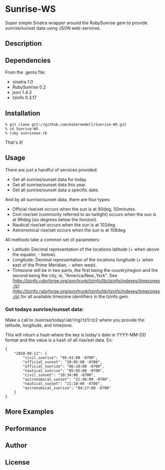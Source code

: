 Sunrise-WS
==========

Super simple Sinatra wrapper around the RubySunrise gem to provide sunrise/sunset data using JSON web-services.

Description
-----------



Dependencies
------------
From the .gems file:
- sinatra 1.0
- RubySunrise 0.2
- json 1.4.3
- tzinfo 0.3.17


Installation
------------

	% git clone git://github.com/mikereedell/Sunrise-WS.git
	% cd Sunrise-WS
	% ruby sunrisews.rb

That's it!

Usage
-----

There are just a handful of services provided:
- Get all sunrise/sunset data for today.
- Get all sunrise/sunset data this year.
- Get all sunrise/sunset data a specific date.

And by all sunrise/sunset data, there are four types:
- Official rise/set occurs when the sun is at 90deg, 50minutes.
- Civil rise/set (commonly referred to as twilight) occurs when the sun is at 96deg (six degrees below the horizon).
- Nautical rise/set occurs when the sun is at 102deg.
- Astronomical rise/set occurs when the sun is at 108deg.

All methods take a common set of parameters:
- Latitude: Decimal representation of the locations latitude (+ when above the equator, - below).
- Longitude: Decimal representation of the locations longitude (+ when east of the Prime Meridian, - when west).
- Timezone will be in two parts, the first being the country/region and the second being the city, ie, "America/New_York".  See [http://tzinfo.rubyforge.org/svn/trunk/tzinfo/lib/tzinfo/indexes/timezones.rb](http://tzinfo.rubyforge.org/svn/trunk/tzinfo/lib/tzinfo/indexes/timezones.rb) for all available timezone identifiers in the tzinfo gem.


### Get todays sunrise/sunset data: ###

Make a call to /sunrise/today/:lat/:lng/:tz1/:tz2 where you provide the latitude, longitude, and timezone.

This will return a hash where the key is today's date in YYYY-MM-DD format and the value is a hash of all rise/set data. Ex:

	{
	    "2010-08-11": {
	        "civil_sunrise": "05:41:00 -0700",
	        "official_sunset": "20:05:00 -0700",
	        "official_sunrise": "06:10:00 -0700",
	        "nautical_sunrise": "05:05:00 -0700",
	        "civil_sunset": "20:34:00 -0700",
	        "astronomical_sunset": "21:48:00 -0700",
	        "nautical_sunset": "21:10:00 -0700",
	        "astronomical_sunrise": "04:27:00 -0700"
	    }
	}


More Examples
-------------

Performance
-----------

Author
------

License
-------
